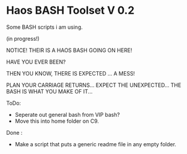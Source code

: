 # Haos BASH Toolset V 0.2

Some BASH scripts i am using.

(in progress!)

NOTICE! THEIR IS A HAOS BASH GOING ON HERE!

HAVE YOU EVER BEEN?

THEN YOU KNOW, THERE IS EXPECTED ... A MESS!

PLAN YOUR CARRIAGE RETURNS...
EXPECT THE UNEXPECTED...
THE BASH IS WHAT YOU MAKE OF IT...

ToDo:

* Seperate out general bash from VIP bash? 
* Move this into home folder on C9.

Done :

* Make a script that puts a generic readme file in any empty folder.